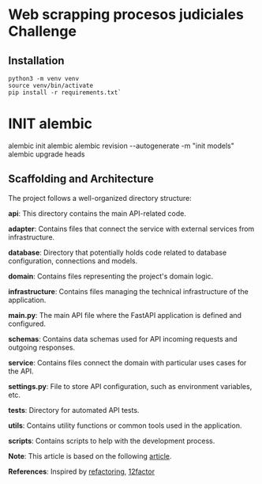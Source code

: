 # Web scrapping procesos judiciales Challenge

## Installation

```
python3 -m venv venv
source venv/bin/activate
pip install -r requirements.txt`
```


# INIT alembic
alembic init alembic
alembic revision --autogenerate -m "init models"
alembic upgrade heads


## Scaffolding and Architecture

The project follows a well-organized directory structure:

**api**: This directory contains the main API-related code.

**adapter**: Contains files that connect the service with external services from infrastructure.

**database**: Directory that potentially holds code related to database configuration, connections and models.

**domain**: Contains files representing the project's domain logic.

**infrastructure**: Contains files managing the technical infrastructure of the application.

**main.py**: The main API file where the FastAPI application is defined and configured.

**schemas**: Contains data schemas used for API incoming requests and outgoing responses.

**service**: Contains files connect the domain with particular uses cases for the API.

**settings.py**: File to store API configuration, such as environment variables, etc.

**tests**: Directory for automated API tests.

**utils**: Contains utility functions or common tools used in the application.

**scripts**: Contains scripts to help with the development process.

**Note**: This article is based on the following [article](https://douwevandermeij.medium.com/hexagonal-architecture-in-python-7468c2606b63).

**References**: Inspired by [refactoring](https://refactoring.guru/es/design-patterns/), [12factor](https://12factor.net/es/)